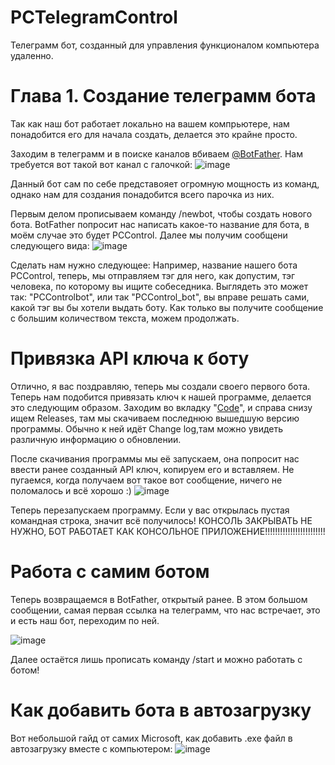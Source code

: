 # PCTelegramControl
Телеграмм бот, созданный для управления функционалом компьютера удаленно.

# Глава 1. Создание телеграмм бота
Так как наш бот работает локально на вашем компрьютере, нам понадобится его для начала создать, делается это крайне просто.

Заходим в телеграмм и в поиске каналов вбиваем [@BotFather](https://t.me/BotFather).
Нам требуется вот такой вот канал с галочкой:
![image](https://github.com/Riccids/PCTelegramControl/assets/108303179/28654a3e-589c-4efa-8de4-fdb1e3ecd924)

Данный бот сам по себе представояет огромную мощность из команд, однако нам для создания понадобится всего парочка из них.

Первым делом прописываем команду /newbot, чтобы создать нового бота.
BotFather попросит нас написать какое-то название для бота, в моём случае это будет PCControl.
Далее мы получим сообщени следующего вида:
![image](https://github.com/Riccids/PCTelegramControl/assets/108303179/57c153bc-ab29-456b-824d-e8328a9da8cd)

Сделать нам нужно следующее:
Например, название нашего бота PCControl, теперь, мы отправляем тэг для него, как допустим, тэг человека, по которому вы ищите собеседника.
Выглядеть это может так: "PCControlbot", или так "PCControl_bot", вы вправе решать сами, какой тэг вы бы хотели выдать боту.
Как только вы получите сообщение с большим количеством текста, можем продолжать.

# Привязка API ключа к боту

Отлично, я вас поздравляю, теперь мы создали своего первого бота.
Теперь нам подобится привязать ключ к нашей программе, делается это следующим образом.
Заходим во вкладку "[Code](https://github.com/Riccids/PCTelegramControl)", и справа снизу ищем Releases, там мы скачиваем последнюю вышедшую версию программы.
Обычно к ней идёт Change log,там можно увидеть различную информацию о обновлении.

После скачивания программы мы её запускаем, она попросит нас ввести ранее созданный API ключ, копируем его и вставляем.
Не пугаемся, когда получаем вот такое вот сообщение, ничего не поломалось и всё хорошо :)
![image](https://github.com/Riccids/PCTelegramControl/assets/108303179/ea403c80-2961-465f-bf90-2bedd8f39a7f)

Теперь перезапускаем программу.
Если у вас открылась пустая командная строка, значит всё получилось!
КОНСОЛЬ ЗАКРЫВАТЬ НЕ НУЖНО, БОТ РАБОТАЕТ КАК КОНСОЛЬНОЕ ПРИЛОЖЕНИЕ!!!!!!!!!!!!!!!!!!!!!!!!

# Работа с самим ботом

Теперь возвращаемся в BotFather, открытый ранее.
В этом большом сообщении, самая первая ссылка на телеграмм, что нас встречает, это и есть наш бот, переходим по ней.

![image](https://github.com/Riccids/PCTelegramControl/assets/108303179/53fd4e21-a7d6-4f30-9bf2-22d7e9a759ac)

Далее остаётся лишь прописать команду /start и можно работать с ботом!

# Как добавить бота в автозагрузку

Вот небольшой гайд от самих Microsoft, как добавить .exe файл в автозагрузку вместе с компьютером:
![image](https://github.com/Riccids/PCTelegramControl/assets/108303179/84d3e3f9-39ac-4f90-bc8b-b9102183254f)



